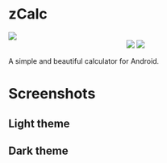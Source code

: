 # zCalc

<img src="https://i.postimg.cc/x1nXPV1M/ZCALC.png">

<div align="center">
  <img src="https://ziadoua.github.io/m3-Markdown-Badges/badges/Android/android2.svg">
  <img src="https://ziadoua.github.io/m3-Markdown-Badges/badges/Kotlin/kotlin2.svg">
</div>

A simple and beautiful calculator for Android.

# Screenshots

## Light theme

## Dark theme
